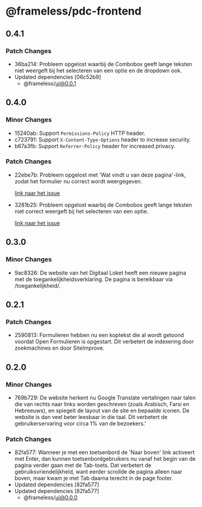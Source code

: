 # @frameless/pdc-frontend

## 0.4.1

### Patch Changes

- 36ba214: Probleem opgelost waarbij de Combobox geeft lange teksten niet weergeft bij het selecteren van een optie en de dropdown ook.
- Updated dependencies [06c52b9]
  - @frameless/ui@0.0.1

## 0.4.0

### Minor Changes

- 15240ab: Support `Permissions-Policy` HTTP header.
- c723791: Support `X-Content-Type-Options` header to increase security.
- b67a3fb: Support `Referrer-Policy` header for increased privacy.

### Patch Changes

- 22ebe7b: Probleem opgelost met 'Wat vindt u van deze pagina'-link, zodat het formulier nu correct wordt weergegeven.

  [link naar het issue](https://github.com/frameless/strapi/issues/813)

- 3281b25: Probleem opgelost waarbij de Combobox geeft lange teksten niet correct weergeft bij het selecteren van een optie.

  [link naar het issue](https://github.com/frameless/strapi/issues/847 "link naar het issue")

## 0.3.0

### Minor Changes

- 9ac8326: De website van het Digitaal Loket heeft een nieuwe pagina met de toegankelijkheidsverklaring. De pagina is bereikbaar via /toegankelijkheid/.

## 0.2.1

### Patch Changes

- 2590813: Formulieren hebben nu een koptekst die al wordt getoond voordat Open Formulieren is opgestart. Dit verbetert de indexering door zoekmachines en door SiteImprove.

## 0.2.0

### Minor Changes

- 769b729: De website herkent nu Google Translate vertalingen naar talen die van rechts naar links worden geschreven (zoals Arabisch, Farsi en Hebreeuws), en spiegelt de layout van de site en bepaalde iconen. De website is dan veel beter leesbaar in die taal. Dit verbetert de gebruikerservaring voor circa 1% van de bezoekers.'

### Patch Changes

- 82fa577: Wanneer je met een toetsenbord de 'Naar boven' link activeert met Enter, dan kunnen toetsenbordgebruikers nu vanaf het begin van de pagina verder gaan met de Tab-toets. Dat verbetert de gebruiksvriendelijkheid, want eerder scrollde de pagina alleen naar boven, maar kwam je met Tab daarna terecht in de page footer.
- Updated dependencies [82fa577]
- Updated dependencies [82fa577]
  - @frameless/ui@0.0.0

